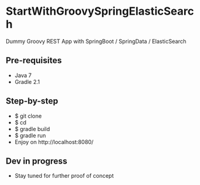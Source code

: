 # StartWithGroovySpringElasticSearch
Dummy Groovy REST App with SpringBoot / SpringData / ElasticSearch

## Pre-requisites
 - Java 7
 - Gradle 2.1

## Step-by-step
 - $ git clone <this repo>
 - $ cd <this repo>
 - $ gradle build
 - $ gradle run
 - Enjoy on http://localhost:8080/
 
## Dev in progress
 - Stay tuned for further proof of concept
